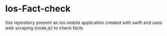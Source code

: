 # Ios-Fact-check
this repository present an ios mobile application created with swift and uses web scraping (node.js) to check facts
